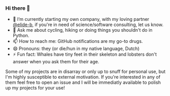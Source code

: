 ### Hi there 👋

- 🔭 I’m currently starting my own company, with my loving partner [@elide-b](https://github.com/elide-b), if you're in need of science/software consulting, let us know.
- 💬 Ask me about cycling, hiking or doing things you shouldn't do in Python.
- 📫 How to reach me: GitHub notifications are my go-to drugs.
- 😄 Pronouns: they (or die/hun in my native language, Dutch)
- ⚡ Fun fact: Whales have tiny feet in their skeleton and lobsters don't answer when you ask them for their age.

Some of my projects are in disarray or only up to snuff for personal use, but I'm highly susceptible to external motivation. If you're interested in any of them feel free to open an issue and I will be immediatly available to polish up my projects for your use!

